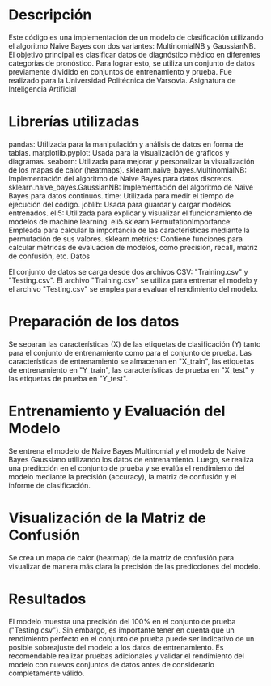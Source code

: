 # Descripción

Este código es una implementación de un modelo de clasificación utilizando el algoritmo Naive Bayes con dos variantes: MultinomialNB y GaussianNB. El objetivo principal es clasificar datos de diagnóstico médico en diferentes categorías de pronóstico. Para lograr esto, se utiliza un conjunto de datos previamente dividido en conjuntos de entrenamiento y prueba.
Fue realizado para la Universidad Politécnica de Varsovia. Asignatura de Inteligencia Artificial

# Librerías utilizadas

pandas: Utilizada para la manipulación y análisis de datos en forma de tablas.
matplotlib.pyplot: Usada para la visualización de gráficos y diagramas.
seaborn: Utilizada para mejorar y personalizar la visualización de los mapas de calor (heatmaps).
sklearn.naive_bayes.MultinomialNB: Implementación del algoritmo de Naive Bayes para datos discretos.
sklearn.naive_bayes.GaussianNB: Implementación del algoritmo de Naive Bayes para datos continuos.
time: Utilizada para medir el tiempo de ejecución del código.
joblib: Usada para guardar y cargar modelos entrenados.
eli5: Utilizada para explicar y visualizar el funcionamiento de modelos de machine learning.
eli5.sklearn.PermutationImportance: Empleada para calcular la importancia de las características mediante la permutación de sus valores.
sklearn.metrics: Contiene funciones para calcular métricas de evaluación de modelos, como precisión, recall, matriz de confusión, etc.
Datos

El conjunto de datos se carga desde dos archivos CSV: "Training.csv" y "Testing.csv". El archivo "Training.csv" se utiliza para entrenar el modelo y el archivo "Testing.csv" se emplea para evaluar el rendimiento del modelo.

# Preparación de los datos

Se separan las características (X) de las etiquetas de clasificación (Y) tanto para el conjunto de entrenamiento como para el conjunto de prueba. Las características de entrenamiento se almacenan en "X_train", las etiquetas de entrenamiento en "Y_train", las características de prueba en "X_test" y las etiquetas de prueba en "Y_test".

# Entrenamiento y Evaluación del Modelo

Se entrena el modelo de Naive Bayes Multinomial y el modelo de Naive Bayes Gaussiano utilizando los datos de entrenamiento. Luego, se realiza una predicción en el conjunto de prueba y se evalúa el rendimiento del modelo mediante la precisión (accuracy), la matriz de confusión y el informe de clasificación.

# Visualización de la Matriz de Confusión

Se crea un mapa de calor (heatmap) de la matriz de confusión para visualizar de manera más clara la precisión de las predicciones del modelo.

# Resultados

El modelo muestra una precisión del 100% en el conjunto de prueba ("Testing.csv"). Sin embargo, es importante tener en cuenta que un rendimiento perfecto en el conjunto de prueba puede ser indicativo de un posible sobreajuste del modelo a los datos de entrenamiento. Es recomendable realizar pruebas adicionales y validar el rendimiento del modelo con nuevos conjuntos de datos antes de considerarlo completamente válido.
